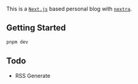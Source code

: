 This is a [`Next.js`](https://nextjs.org/) based personal blog with [`nextra`](https://nextra.site/).

## Getting Started

```bash
pnpm dev
```

## Todo

- RSS Generate

